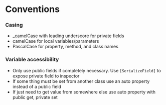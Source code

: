# Conventions

### Casing
- _camelCase with leading underscore for private fields
- camelCase for local variables/parameters
- PascalCase for property, method, and class names

### Variable accessibility
- Only use public fields if completely necessary. Use `[SerializeField]` to expose private field to inspector
- If some thing must be set from another class use an auto property instead of a public field
- If just need to get value from somewhere else use auto property with public get, private set


